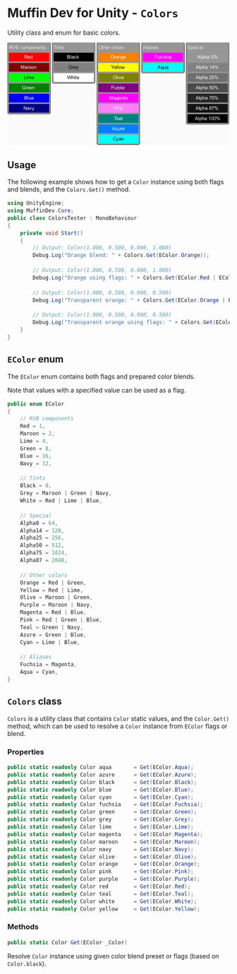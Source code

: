 # Muffin Dev for Unity - `Colors`

Utility class and enum for basic colors.

![Colors demo](./Images/colors.jpg)

## Usage

The following example shows how to get a `Color` instance using both flags and blends, and the `Colors.Get()` method.

```cs
using UnityEngine;
using MuffinDev.Core;
public class ColorsTester : MonoBehaviour
{
    private void Start()
    {
        // Output: Color(1.000, 0.500, 0.000, 1.000)
        Debug.Log("Orange blend: " + Colors.Get(EColor.Orange));

        // Output: Color(1.000, 0.500, 0.000, 1.000)
        Debug.Log("Orange using flags: " + Colors.Get(EColor.Red | EColor.Green));

        // Output: Color(1.000, 0.500, 0.000, 0.500)
        Debug.Log("Transparent orange: " + Colors.Get(EColor.Orange | EColor.Alpha50));

        // Output: Color(1.000, 0.500, 0.000, 0.500)
        Debug.Log("Transparent orange using flags: " + Colors.Get(EColor.Red | EColor.Green | EColor.Alpha50));
    }
}
```

## `EColor` enum

The `EColor` enum contains both flags and prepared color blends.

Note that values with a specified value can be used as a flag.

```cs
public enum EColor
{
    // RVB components
    Red = 1,
    Maroon = 2,
    Lime = 4,
    Green = 8,
    Blue = 16,
    Navy = 32,
    
    // Tints
    Black = 0,
    Grey = Maroon | Green | Navy,
    White = Red | Lime | Blue,

    // Special
    Alpha0 = 64,
    Alpha14 = 128,
    Alpha25 = 256,
    Alpha50 = 512,
    Alpha75 = 1024,
    Alpha87 = 2048,

    // Other colors
    Orange = Red | Green,
    Yellow = Red | Lime,
    Olive = Maroon | Green,
    Purple = Maroon | Navy,
    Magenta = Red | Blue,
    Pink = Red | Green | Blue,
    Teal = Green | Navy,
    Azure = Green | Blue,
    Cyan = Lime | Blue,

    // Aliases
    Fuchsia = Magenta,
    Aqua = Cyan,
}
```

## `Colors` class

`Colors` is a utility class that contains `Color` static values, and the `Color.Get()` method, which can be used to resolve a `Color` instance from `EColor` flags or blend.

### Properties

```cs
public static readonly Color aqua       = Get(EColor.Aqua);
public static readonly Color azure      = Get(EColor.Azure);
public static readonly Color black      = Get(EColor.Black);
public static readonly Color blue       = Get(EColor.Blue);
public static readonly Color cyan       = Get(EColor.Cyan);
public static readonly Color fuchsia    = Get(EColor.Fuchsia);
public static readonly Color green      = Get(EColor.Green);
public static readonly Color grey       = Get(EColor.Grey);
public static readonly Color lime       = Get(EColor.Lime);
public static readonly Color magenta    = Get(EColor.Magenta);
public static readonly Color maroon     = Get(EColor.Maroon);
public static readonly Color navy       = Get(EColor.Navy);
public static readonly Color olive      = Get(EColor.Olive);
public static readonly Color orange     = Get(EColor.Orange);
public static readonly Color pink       = Get(EColor.Pink);
public static readonly Color purple     = Get(EColor.Purple);
public static readonly Color red        = Get(EColor.Red);
public static readonly Color teal       = Get(EColor.Teal);
public static readonly Color white      = Get(EColor.White);
public static readonly Color yellow     = Get(EColor.Yellow);
```

### Methods

```cs
public static Color Get(EColor _Color)
```

Resolve `Color` instance using given color blend preset or flags (based on `Color.black`).
